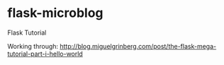 # flask-microblog
Flask Tutorial

Working through: http://blog.miguelgrinberg.com/post/the-flask-mega-tutorial-part-i-hello-world
